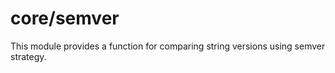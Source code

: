 # core/semver

This module provides a function for comparing string versions using semver strategy.
